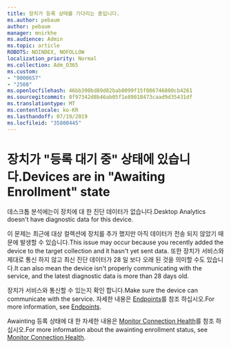 ```yaml
---
title: 장치가 등록 상태를 기다리는 중입니다.
ms.author: pebaum
author: pebaum
manager: mnirkhe
ms.audience: Admin
ms.topic: article
ROBOTS: NOINDEX, NOFOLLOW
localization_priority: Normal
ms.collection: Adm_O365
ms.custom:
- "9000657"
- "2508"
ms.openlocfilehash: 46bb390bd89d82bab8099f15f086746800cb4261
ms.sourcegitcommit: 8f97342d8b46ab05f1e89018473caad9d35431df
ms.translationtype: MT
ms.contentlocale: ko-KR
ms.lasthandoff: 07/19/2019
ms.locfileid: "35800445"
---
```

# <a name="devices-are-in-awaiting-enrollment-state"></a><span data-ttu-id="7cc35-102">장치가 "등록 대기 중" 상태에 있습니다.</span><span class="sxs-lookup"><span data-stu-id="7cc35-102">Devices are in "Awaiting Enrollment" state</span></span>

<span data-ttu-id="7cc35-103">데스크톱 분석에는이 장치에 대 한 진단 데이터가 없습니다.</span><span class="sxs-lookup"><span data-stu-id="7cc35-103">Desktop Analytics doesn't have diagnostic data for this device.</span></span> 

<span data-ttu-id="7cc35-104">이 문제는 최근에 대상 컬렉션에 장치를 추가 했지만 아직 데이터가 전송 되지 않았기 때문에 발생할 수 있습니다.</span><span class="sxs-lookup"><span data-stu-id="7cc35-104">This issue may occur because you recently added the device to the target collection and it hasn't yet sent data.</span></span> <span data-ttu-id="7cc35-105">또한 장치가 서비스와 제대로 통신 하지 않고 최신 진단 데이터가 28 일 보다 오래 된 것을 의미할 수도 있습니다.</span><span class="sxs-lookup"><span data-stu-id="7cc35-105">It can also mean the device isn't properly communicating with the service, and the latest diagnostic data is more than 28 days old.</span></span>

<span data-ttu-id="7cc35-106">장치가 서비스와 통신할 수 있는지 확인 합니다.</span><span class="sxs-lookup"><span data-stu-id="7cc35-106">Make sure the device can communicate with the service.</span></span> <span data-ttu-id="7cc35-107">자세한 내용은 [Endpoints](https://docs.microsoft.com/sccm/desktop-analytics/enable-data-sharing#endpoints)를 참조 하십시오.</span><span class="sxs-lookup"><span data-stu-id="7cc35-107">For more information, see [Endpoints](https://docs.microsoft.com/sccm/desktop-analytics/enable-data-sharing#endpoints).</span></span>

<span data-ttu-id="7cc35-108">Awainting 등록 상태에 대 한 자세한 내용은 [Monitor Connection Health](https://docs.microsoft.com/sccm/desktop-analytics/monitor-connection-health#awaiting-enrollment)를 참조 하십시오.</span><span class="sxs-lookup"><span data-stu-id="7cc35-108">For more information about the awainting enrollment status, see [Monitor Connection Health](https://docs.microsoft.com/sccm/desktop-analytics/monitor-connection-health#awaiting-enrollment).</span></span>